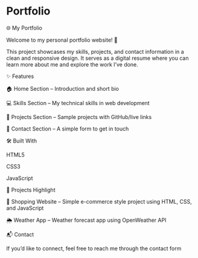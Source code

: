 # Portfolio
🌐 My Portfolio

Welcome to my personal portfolio website! 🎉

This project showcases my skills, projects, and contact information in a clean and responsive design. It serves as a digital resume where you can learn more about me and explore the work I’ve done.

✨ Features

🏠 Home Section – Introduction and short bio

💻 Skills Section – My technical skills in web development

📂 Projects Section – Sample projects with GitHub/live links

📩 Contact Section – A simple form to get in touch

🛠️ Built With

HTML5

CSS3

JavaScript

🚀 Projects Highlight

🛒 Shopping Website – Simple e-commerce style project using HTML, CSS, and JavaScript

🌦️ Weather App – Weather forecast app using OpenWeather API

📬 Contact

If you’d like to connect, feel free to reach me through the contact form

